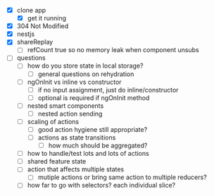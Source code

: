 - [x] clone app
  - [x] get it running
- [x] 304 Not Modified
- [x] nestjs
- [x] shareReplay
  - [ ] refCount true so no memory leak when component unsubs
- [ ] questions
  - [ ] how do you store state in local storage?
    - [ ] general questions on rehydration
  - [ ] ngOnInit vs inline vs constructor
    - [ ] if no input assignment, just do inline/constructor
    - [ ] optional is required if ngOnInit method
  - [ ] nested smart components
    - [ ] nested action sending
  - [ ] scaling of actions
    - [ ] good action hygiene still appropriate?
    - [ ] actions as state transitions
      - [ ] how much should be aggregated?
  - [ ] how to handle/test lots and lots of actions
  - [ ] shared feature state
  - [ ] action that affects multiple states
    - [ ] mutiple actions or bring same action to multiple reducers?
  - [ ] how far to go with selectors? each individual slice?
